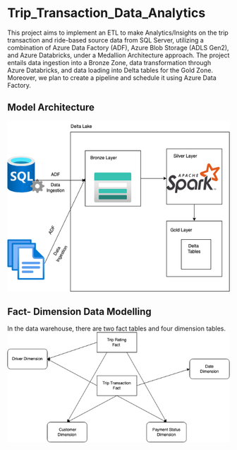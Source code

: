 # Trip_Transaction_Data_Analytics
This project aims to implement an ETL to make Analytics/Insights on the trip transaction and ride-based source data from SQL Server, utilizing a combination of Azure Data Factory (ADF), Azure Blob Storage (ADLS Gen2), and Azure Databricks, under a Medallion Architecture approach. The project entails data ingestion into a Bronze Zone, data transformation through Azure Databricks, and data loading into Delta tables for the Gold Zone. Moreover, we plan to create a pipeline and schedule it using Azure Data Factory.
## Model Architecture
![Project Model Architecture](https://github.com/zhel316/Trip_Transaction_Data_Analytics/blob/main/figures/archtecture.png?raw=true)
## Fact- Dimension Data Modelling
In the data warehouse, there are two fact tables and four dimension tables.
![Fact- Dimension Data Modelling](https://github.com/zhel316/Trip_Transaction_Data_Analytics/blob/main/figures/Fact-%20Dimension.png?raw=true)
